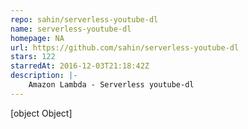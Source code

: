 ```yaml
---
repo: sahin/serverless-youtube-dl
name: serverless-youtube-dl
homepage: NA
url: https://github.com/sahin/serverless-youtube-dl
stars: 122
starredAt: 2016-12-03T21:18:42Z
description: |-
    Amazon Lambda - Serverless youtube-dl
---
```


[object Object]
